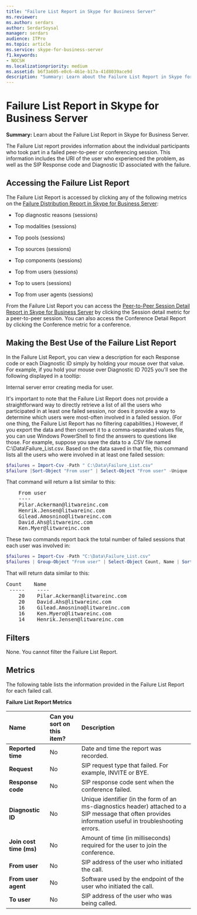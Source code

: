 ```yaml
---
title: "Failure List Report in Skype for Business Server"
ms.reviewer: 
ms.author: serdars
author: SerdarSoysal
manager: serdars
audience: ITPro
ms.topic: article
ms.service: skype-for-business-server
f1.keywords:
- NOCSH
ms.localizationpriority: medium
ms.assetid: b6f3a605-e0c6-461e-b17a-41d8039ace9d
description: "Summary: Learn about the Failure List Report in Skype for Business Server."
---
```


# Failure List Report in Skype for Business Server 
 
**Summary:** Learn about the Failure List Report in Skype for Business Server.
  
The Failure List report provides information about the individual participants who took part in a failed peer-to-peer or conferencing session. This information includes the URI of the user who experienced the problem, as well as the SIP Response code and Diagnostic ID associated with the failure.
  
## Accessing the Failure List Report

The Failure List Report is accessed by clicking any of the following metrics on the [Failure Distribution Report in Skype for Business Server](failure-distribution-report.md):
  
- Top diagnostic reasons (sessions)
    
- Top modalities (sessions)
    
- Top pools (sessions)
    
- Top sources (sessions)
    
- Top components (sessions)
    
- Top from users (sessions)
    
- Top to users (sessions)
    
- Top from user agents (sessions)
    
From the Failure List Report you can access the [Peer-to-Peer Session Detail Report in Skype for Business Server](peer-to-peer-session-detail-report.md) by clicking the Session detail metric for a peer-to-peer session. You can also access the Conference Detail Report by clicking the Conference metric for a conference.
  
## Making the Best Use of the Failure List Report

In the Failure List Report, you can view a description for each Response code or each Diagnostic ID simply by holding your mouse over that value. For example, if you hold your mouse over Diagnostic ID 7025 you'll see the following displayed in a tooltip:
  
Internal server error creating media for user.
  
It's important to note that the Failure List Report does not provide a straightforward way to directly retrieve a list of all the users who participated in at least one failed session, nor does it provide a way to determine which users were most-often involved in a failed session. (For one thing, the Failure List Report has no filtering capabilities.) However, if you export the data and then convert it to a comma-separated values file, you can use Windows PowerShell to find the answers to questions like those. For example, suppose you save the data to a .CSV file named C:\Data\Failure_List.csv. Based on the data saved in that file, this command lists all the users who were involved in at least one failed session: 
  
```PowerShell
$failures = Import-Csv -Path " C:\Data\Failure_List.csv"
$failure |Sort-Object "From user" | Select-Object "From user" -Unique
```

That command will return a list similar to this:
  
<pre>
    From user
    ----
    Pilar.Ackerman@litwareinc.com
    Henrik.Jensen@litwareinc.com
    Gilead.Amosnino@litwareinc.com
    David.Ahs@litwareinc.com
    Ken.Myer@litwareinc.com
</pre>

These two commands report back the total number of failed sessions that each user was involved in:
  
```PowerShell
$failures = Import-Csv -Path "C:\Data\Failure_List.csv"
$failures | Group-Object "From user" | Select-Object Count, Name | Sort-Object -Property Count -Descending
```

That will return data similar to this:
  
<pre>
Count    Name
 -----    ----
    20    Pilar.Ackerman@litwareinc.com
    20    David.Ahs@litwareinc.com
    16    Gilead.Amosnino@litwareinc.com
    16    Ken.Myero@litwareinc.com
    14    Henrik.Jensen@litwareinc.com
</pre>

## Filters

None. You cannot filter the Failure List Report.
  
## Metrics

The following table lists the information provided in the Failure List Report for each failed call.
  
**Failure List Report Metrics**

|**Name**|**Can you sort on this item?**|**Description**|
|:-----|:-----|:-----|
|**Reported time** <br/> |No  <br/> |Date and time the report was recorded.  <br/> |
|**Request** <br/> |No  <br/> |SIP request type that failed. For example, INVITE or BYE.  <br/> |
|**Response code** <br/> |No  <br/> |SIP response code sent when the conference failed.  <br/> |
|**Diagnostic ID** <br/> |No  <br/> |Unique identifier (in the form of an ms-diagnostics header) attached to a SIP message that often provides information useful in troubleshooting errors.  <br/> |
|**Join cost time (ms)** <br/> |No  <br/> |Amount of time (in milliseconds) required for the user to join the conference.  <br/> |
|**From user** <br/> |No  <br/> |SIP address of the user who initiated the call.  <br/> |
|**From user agent** <br/> |No  <br/> |Software used by the endpoint of the user who initiated the call.  <br/> |
|**To user** <br/> |No  <br/> |SIP address of the user who was being called.  <br/> |
   

